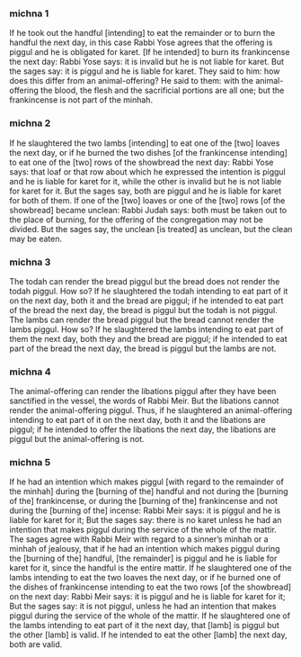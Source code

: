 ### michna 1
If he took out the handful [intending] to eat the remainder or to burn the handful the next day, in this case Rabbi Yose agrees that the offering is piggul and he is obligated for karet. [If he intended] to burn its frankincense the next day: Rabbi Yose says: it is invalid but he is not liable for karet. But the sages say: it is piggul and he is liable for karet. They said to him: how does this differ from an animal-offering? He said to them: with the animal-offering the blood, the flesh and the sacrificial portions are all one; but the frankincense is not part of the minhah.

### michna 2
If he slaughtered the two lambs [intending] to eat one of the [two] loaves the next day, or if he burned the two dishes [of the frankincense intending] to eat one of the [two] rows of the showbread the next day: Rabbi Yose says: that loaf or that row about which he expressed the intention is piggul and he is liable for karet for it, while the other is invalid but he is not liable for karet for it. But the sages say, both are piggul and he is liable for karet for both of them. If one of the [two] loaves or one of the [two] rows [of the showbread] became unclean: Rabbi Judah says: both must be taken out to the place of burning, for the offering of the congregation may not be divided. But the sages say, the unclean [is treated] as unclean, but the clean may be eaten.

### michna 3
The todah can render the bread piggul but the bread does not render the todah piggul. How so? If he slaughtered the todah intending to eat part of it on the next day, both it and the bread are piggul; if he intended to eat part of the bread the next day, the bread is piggul but the todah is not piggul. The lambs can render the bread piggul but the bread cannot render the lambs piggul. How so? If he slaughtered the lambs intending to eat part of them the next day, both they and the bread are piggul; if he intended to eat part of the bread the next day, the bread is piggul but the lambs are not.

### michna 4
The animal-offering can render the libations piggul after they have been sanctified in the vessel, the words of Rabbi Meir. But the libations cannot render the animal-offering piggul. Thus, if he slaughtered an animal-offering intending to eat part of it on the next day, both it and the libations are piggul; if he intended to offer the libations the next day, the libations are piggul but the animal-offering is not.

### michna 5
If he had an intention which makes piggul [with regard to the remainder of the minhah] during the [burning of the] handful and not during the [burning of the] frankincense, or during the [burning of the] frankincense and not during the [burning of the] incense: Rabbi Meir says: it is piggul and he is liable for karet for it; But the sages say: there is no karet unless he had an intention that makes piggul during the service of the whole of the mattir. The sages agree with Rabbi Meir with regard to a sinner’s minhah or a minhah of jealousy, that if he had an intention which makes piggul during the [burning of the] handful, [the remainder] is piggul and he is liable for karet for it, since the handful is the entire mattir. If he slaughtered one of the lambs intending to eat the two loaves the next day, or if he burned one of the dishes of frankincense intending to eat the two rows [of the showbread] on the next day: Rabbi Meir says: it is piggul and he is liable for karet for it; But the sages say: it is not piggul, unless he had an intention that makes piggul during the service of the whole of the mattir. If he slaughtered one of the lambs intending to eat part of it the next day, that [lamb] is piggul but the other [lamb] is valid. If he intended to eat the other [lamb] the next day, both are valid.
